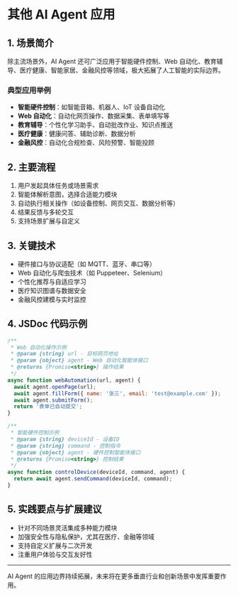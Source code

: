 # 其他 AI Agent 应用

## 1. 场景简介
除主流场景外，AI Agent 还可广泛应用于智能硬件控制、Web 自动化、教育辅导、医疗健康、智能家居、金融风控等领域，极大拓展了人工智能的实际边界。

### 典型应用举例
- **智能硬件控制**：如智能音箱、机器人、IoT 设备自动化
- **Web 自动化**：自动化网页操作、数据采集、表单填写等
- **教育辅导**：个性化学习助手、自动批改作业、知识点推送
- **医疗健康**：健康问答、辅助诊断、数据分析
- **金融风控**：自动化合规检查、风险预警、智能投顾

## 2. 主要流程
1. 用户发起具体任务或场景需求
2. 智能体解析意图，选择合适能力模块
3. 自动执行相关操作（如设备控制、网页交互、数据分析等）
4. 结果反馈与多轮交互
5. 支持场景扩展与自定义

## 3. 关键技术
- 硬件接口与协议适配（如 MQTT、蓝牙、串口等）
- Web 自动化与爬虫技术（如 Puppeteer、Selenium）
- 个性化推荐与自适应学习
- 医疗知识图谱与数据安全
- 金融风控建模与实时监控

## 4. JSDoc 代码示例
```js
/**
 * Web 自动化操作示例
 * @param {string} url - 目标网页地址
 * @param {object} agent - Web 自动化智能体接口
 * @returns {Promise<string>} 操作结果
 */
async function webAutomation(url, agent) {
  await agent.openPage(url);
  await agent.fillForm({ name: '张三', email: 'test@example.com' });
  await agent.submitForm();
  return '表单已自动提交';
}

/**
 * 智能硬件控制示例
 * @param {string} deviceId - 设备ID
 * @param {string} command - 控制指令
 * @param {object} agent - 硬件控制智能体接口
 * @returns {Promise<string>} 控制结果
 */
async function controlDevice(deviceId, command, agent) {
  return await agent.sendCommand(deviceId, command);
}
```

## 5. 实践要点与扩展建议
- 针对不同场景灵活集成多种能力模块
- 加强安全性与隐私保护，尤其在医疗、金融等领域
- 支持自定义扩展与二次开发
- 注重用户体验与交互友好性

---
AI Agent 的应用边界持续拓展，未来将在更多垂直行业和创新场景中发挥重要作用。 